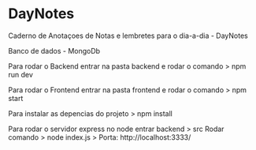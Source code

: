 # DayNotes

Caderno de Anotaçoes de Notas e lembretes para o dia-a-dia - DayNotes

Banco de dados - MongoDb

Para rodar o Backend entrar na pasta backend e rodar o comando > npm run dev

Para rodar o Frontend entrar na pasta frontend e rodar o comando > npm start

Para instalar as depencias do projeto > npm install

Para rodar o servidor express no node entrar backend > src
Rodar comando > node index.js  > Porta: http://localhost:3333/

